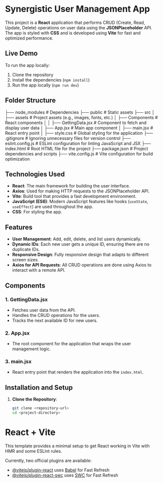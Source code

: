 # Synergistic User Management App

This project is a **React** application that performs CRUD (Create, Read, Update, Delete) operations on user data using the **JSONPlaceholder** API. The app is styled with **CSS** and is developed using **Vite** for fast and optimized performance.

## Live Demo

To run the app locally:
1. Clone the repository
2. Install the dependencies (`npm install`)
3. Run the app locally (`npm run dev`)

## Folder Structure

├── node_modules        # Dependencies
├── public              # Static assets
├── src
│   ├── assets          # Project assets (e.g., images, fonts, etc.)
│   ├── Components      # React components
│   │   ├── GettingData.jsx   # Component to fetch and display user data
│   ├── App.jsx         # Main app component
│   ├── main.jsx        # React entry point
│   ├── style.css       # Global styling for the application
├── .gitignore          # Ignoring unnecessary files for version control
├── eslint.config.js    # ESLint configuration for linting JavaScript and JSX
├── index.html          # Root HTML file for the project
├── package.json        # Project dependencies and scripts
├── vite.config.js      # Vite configuration for build optimization

## Technologies Used

- **React**: The main framework for building the user interface.
- **Axios**: Used for making HTTP requests to the JSONPlaceholder API.
- **Vite**: Build tool that provides a fast development environment.
- **JavaScript (ES6)**: Modern JavaScript features like hooks (`useState`, `useEffect`) are used throughout the app.
- **CSS**: For styling the app.

## Features

- **User Management**: Add, edit, delete, and list users dynamically.
- **Dynamic IDs**: Each new user gets a unique ID, ensuring there are no duplicate IDs.
- **Responsive Design**: Fully responsive design that adapts to different screen sizes.
- **Axios for API Requests**: All CRUD operations are done using Axios to interact with a remote API.

## Components

### 1. **GettingData.jsx**
   - Fetches user data from the API.
   - Handles the CRUD operations for the users.
   - Tracks the next available ID for new users.

### 2. **App.jsx**
   - The root component for the application that wraps the user management logic.

### 3. **main.jsx**
   - React entry point that renders the application into the `index.html`.

## Installation and Setup

1. **Clone the Repository**:
   ```bash
   git clone <repository-url>
   cd <project-directory>


# React + Vite

This template provides a minimal setup to get React working in Vite with HMR and some ESLint rules.

Currently, two official plugins are available:

- [@vitejs/plugin-react](https://github.com/vitejs/vite-plugin-react/blob/main/packages/plugin-react/README.md) uses [Babel](https://babeljs.io/) for Fast Refresh
- [@vitejs/plugin-react-swc](https://github.com/vitejs/vite-plugin-react-swc) uses [SWC](https://swc.rs/) for Fast Refresh
